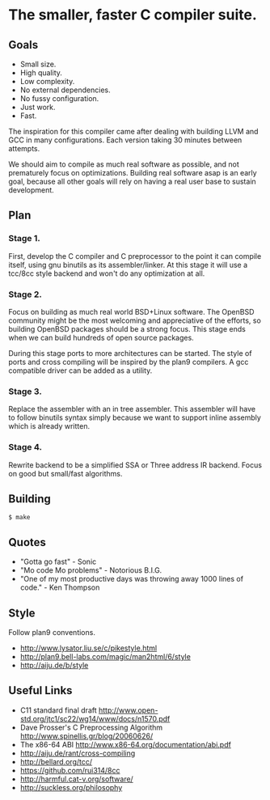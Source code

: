 # The smaller, faster C compiler suite.


## Goals

- Small size.
- High quality.
- Low complexity.
- No external dependencies.
- No fussy configuration.
- Just work.
- Fast.

The inspiration for this compiler came after dealing with building LLVM and GCC in
many configurations. Each version taking 30 minutes between attempts.

We should aim to compile as much real software as possible, and not prematurely
focus on optimizations. Building real software asap is an early goal, because all other goals
will rely on having a real user base to sustain development.

## Plan

### Stage 1.

First, develop the C compiler and C preprocessor to the point it can compile itself, using
gnu binutils as its assembler/linker. At this stage it will use a tcc/8cc style 
backend and won't do any optimization at all.

### Stage 2.

Focus on building as much real world BSD+Linux software. The OpenBSD community might
be the most welcoming and appreciative of the efforts, so building OpenBSD packages should
be a strong focus. This stage ends when we can build hundreds of open source packages.

During this stage ports to more architectures can be started. The style of ports and
cross compiling will be inspired by the plan9 compilers. A gcc compatible driver can be added
as a utility.

### Stage 3.

Replace the assembler with an in tree assembler. This assembler will have to follow
binutils syntax simply because we want to support inline assembly which is already
written.

### Stage 4.

Rewrite backend to be a simplified SSA or Three address IR backend. Focus on good
but small/fast algorithms.

## Building

```
$ make
```

## Quotes

- "Gotta go fast" - Sonic
- "Mo code Mo problems" - Notorious B.I.G.
- "One of my most productive days was throwing away 1000 lines of code." - Ken Thompson

## Style

Follow plan9 conventions.

- http://www.lysator.liu.se/c/pikestyle.html
- http://plan9.bell-labs.com/magic/man2html/6/style
- http://aiju.de/b/style

## Useful Links

- C11 standard final draft http://www.open-std.org/jtc1/sc22/wg14/www/docs/n1570.pdf
- Dave Prosser's C Preprocessing Algorithm http://www.spinellis.gr/blog/20060626/
- The x86-64 ABI http://www.x86-64.org/documentation/abi.pdf
- http://aiju.de/rant/cross-compiling
- http://bellard.org/tcc/
- https://github.com/rui314/8cc
- http://harmful.cat-v.org/software/
- http://suckless.org/philosophy
